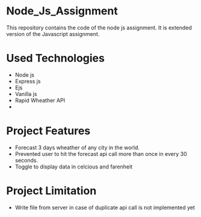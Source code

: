 # Node_Js_Assignment
This repository contains the code of the node js assignment. It is extended version of the Javascript assignment.

# Used Technologies
* Node js
* Express js
* Ejs
* Vanilla js
* Rapid Wheather API
* 

# Project Features
* Forecast 3 days wheather of any city in the world.
* Prevented user to hit the forecast api call more than once in every 30 seconds.
* Toggle to display data in celcious and farenheit

# Project Limitation
* Write file from server in case of duplicate api call is not implemented yet
